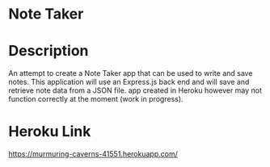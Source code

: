 # Note Taker 
# Description
An attempt to create a Note Taker app that can be used to write and save notes. This application will use an Express.js back end and will save and retrieve note data from a JSON file.
app created in Heroku however may not function correctly at the moment (work in progress).
# Heroku Link
https://murmuring-caverns-41551.herokuapp.com/ 